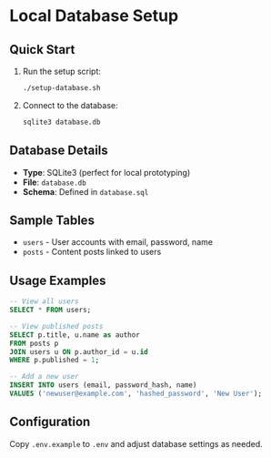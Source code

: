 # Local Database Setup

## Quick Start

1. Run the setup script:
   ```bash
   ./setup-database.sh
   ```

2. Connect to the database:
   ```bash
   sqlite3 database.db
   ```

## Database Details

- **Type**: SQLite3 (perfect for local prototyping)
- **File**: `database.db` 
- **Schema**: Defined in `database.sql`

## Sample Tables

- `users` - User accounts with email, password, name
- `posts` - Content posts linked to users

## Usage Examples

```sql
-- View all users
SELECT * FROM users;

-- View published posts
SELECT p.title, u.name as author 
FROM posts p 
JOIN users u ON p.author_id = u.id 
WHERE p.published = 1;

-- Add a new user
INSERT INTO users (email, password_hash, name) 
VALUES ('newuser@example.com', 'hashed_password', 'New User');
```

## Configuration

Copy `.env.example` to `.env` and adjust database settings as needed.
